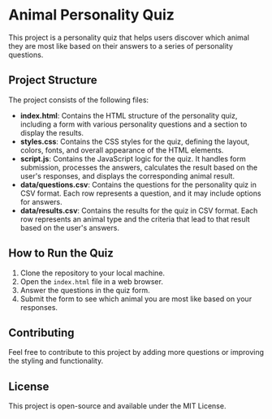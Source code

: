 # Animal Personality Quiz

This project is a personality quiz that helps users discover which animal they are most like based on their answers to a series of personality questions.

## Project Structure

The project consists of the following files:

- **index.html**: Contains the HTML structure of the personality quiz, including a form with various personality questions and a section to display the results.
- **styles.css**: Contains the CSS styles for the quiz, defining the layout, colors, fonts, and overall appearance of the HTML elements.
- **script.js**: Contains the JavaScript logic for the quiz. It handles form submission, processes the answers, calculates the result based on the user's responses, and displays the corresponding animal result.
- **data/questions.csv**: Contains the questions for the personality quiz in CSV format. Each row represents a question, and it may include options for answers.
- **data/results.csv**: Contains the results for the quiz in CSV format. Each row represents an animal type and the criteria that lead to that result based on the user's answers.

## How to Run the Quiz

1. Clone the repository to your local machine.
2. Open the `index.html` file in a web browser.
3. Answer the questions in the quiz form.
4. Submit the form to see which animal you are most like based on your responses.

## Contributing

Feel free to contribute to this project by adding more questions or improving the styling and functionality. 

## License

This project is open-source and available under the MIT License.